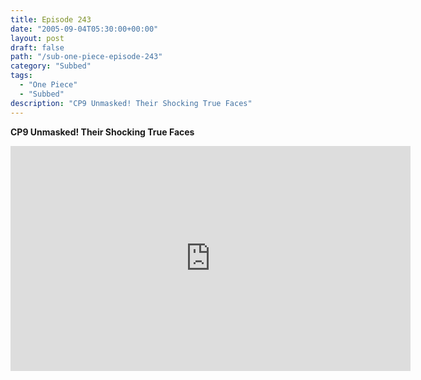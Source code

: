 ```yaml
---
title: Episode 243
date: "2005-09-04T05:30:00+00:00"
layout: post
draft: false
path: "/sub-one-piece-episode-243"
category: "Subbed"
tags:
  - "One Piece"
  - "Subbed"
description: "CP9 Unmasked! Their Shocking True Faces"
---
```


**CP9 Unmasked! Their Shocking True Faces**

<iframe width="640" height="360" src="https://www.rapidvideo.com/e/FXQH55XV72" frameborder="0" marginwidth=0 marginheight=0 scrolling=no allowfullscreen></iframe>

